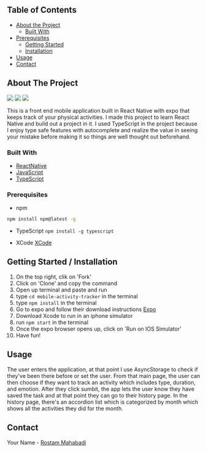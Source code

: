 <!-- TABLE OF CONTENTS -->
## Table of Contents

* [About the Project](#about-the-project)
  * [Built With](#built-with)
* [Prerequisites](#prerequisites)
  * [Getting Started](#getting-started)
  * [Installation](#installation)
* [Usage](#usage)
* [Contact](#contact)

## About The Project

![](images/Home.png)
![](images/Activity.png)
![](images/History.png)

This is a front end mobile application built in React Native with expo that keeps track of your physical activities. I made this project to learn React Native and build out a project in it. I used TypeScript in the project because I enjoy type safe features with autocomplete and realize the value in seeing your mistake before making it so things are well thought out beforehand. 

### Built With

* [ReactNative](https://reactnative.dev/)
* [JavaScript](https://www.javascript.com/)
* [TypeScript](https://www.typescriptlang.org/)

### Prerequisites

* npm
```sh
npm install npm@latest -g
```
* TypeScript
`npm install -g typescript`

* XCode 
[XCode](https://apps.apple.com/us/app/xcode/id497799835?mt=12)


## Getting Started / Installation

1. On the top right, clik on 'Fork'
2. Click on 'Clone' and copy the command
3. Open up terminal and paste and run
4. type `cd mobile-activity-tracker` in the terminal
5. type `npm install` in the terminal
6. Go to expo and follow their download instructions [Expo](https://expo.io/)
7. Download Xcode to run in an iphone simulator
8. run `npm start` in the terminal
9. Once the expo browser opens up, click on 'Run on IOS Simulator'
10. Have fun!


## Usage

The user enters the application, at that point I use AsyncStorage to check if they've been there before or set the user. From that main page, the user can then choose if they want to track an activity which includes type, duration, and emotion. After they click sumbit, the app lets the user know they have saved the task and at that point they can go to their history page. In the history page, there's an accordion list which is categorized by month which shows all the activities they did for the month.

## Contact

Your Name - [Rostam Mahabadi](https://www.linkedin.com/in/rostam-mahabadi/) 


